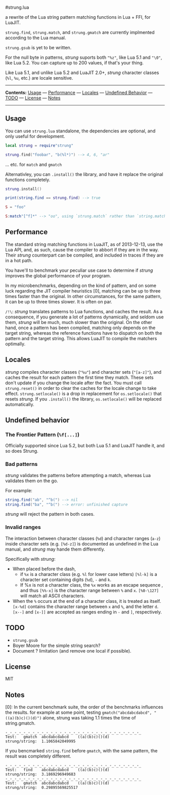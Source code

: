 #strung.lua

a rewrite of the Lua string pattern matching functions in Lua + FFI, for LuaJIT.

`strung.find`, `strung.match`, and `strung.gmatch` are currently implmented according to the Lua manual.

`strung.gsub` is yet to be written.

For the null byte in patterns, *strung* suports both `"%z"`, like Lua 5.1 and `"\0"`, like Lua 5.2. You can capture up to 200 values, if that's your thing.

Like Lua 5.1, and unlike Lua 5.2 and LuaJIT 2.0+, *strung* character classes (`%l`, `%u`, etc.) are locale sensitive.

----

**Contents:** [Usage](#usage) — [Performance](#performance) — [Locales](#locales) — [Undefined Behavior](#undefined-behavior) — [TODO](#todo) — [License](#license) — [Notes](#notes)

----

## Usage

You can use `strung.lua` standalone, the dependencies are optional, and only useful for development.

```Lua
local strung = require"strung"

strung.find("foobar", "b(%l*)") --> 4, 6, "ar"
```

... etc. for `match` and `gmatch`

Alternativley, you can `.install()` the library, and have it replace the original functions completely.

```Lua
strung.install()

print(string.find == strung.find) --> true

S = "foo"

S:match"[^f]*" --> "oo", using `strung.match` rather than `string.match`
```

## Performance

The standard string matching functions in LuaJIT, as of 2013-12-13, use the Lua API, and, as such, cause the compiler to abbort if they are in the way. Their *strung* counterpart can be compiled, and included in traces if they are in a hot path.

You have'll to benchmark your peculiar use case to determine if *strung* improves the global performance of your program. 

In my microbenchmarks, depending on the kind of pattern, and on some luck regarding the JIT compiler heuristics [0], matching can be up to three times faster than the original. In other circumstances, for the same pattern, it can be up to three times slower. It is often on par.

`/!\`: *strung* translates patterns to Lua functions, and caches the result. As a consequence, if you generate a lot of patterns dynamically, and seldom use them, *strung* will be much, much slower than the original. On the other hand, once a pattern has been compiled, matching only depends on the target string, whereas the reference functions have to dispatch on both the pattern and the target string. This allows LuaJIT to compile the matchers optimally.

## Locales

*strung* compiles character classes (`"%u"`) and character sets (`"[a-z]"`), and caches the result for each pattern the first time they match. These sets don't update if you change the locale after the fact. You must call `strung.reset()` in order to clear the caches for the locale change to take effect. `strung.setlocale()` is a drop in replacement for `os.setlocale()` that resets *strung*. If you `.install()` the library, `os.setlocale()` will be replaced automatically.

## Undefined behavior

### The Frontier Pattern (`%f[...]`)

Officially supported since Lua 5.2, but both Lua 5.1 and LuaJIT handle it, and so does Strung.

### Bad patterns

*strung* validates the patterns before attempting a match, whereas Lua validates them on the go.

For example:

```Lua
string.find("ab", "^b(") --> nil
string.find("ba", "^b(") --> error: unfinished capture
```

*strung* will reject the pattern in both cases.

### Invalid ranges

The interaction between character classes (`%d`) and character ranges (`a-z`) inside character sets (e.g. `[%d-z]`) is documented as undefined in the Lua manual, and *strung* may hande them differently.

Specifically with *strung*: 

* When placed before the dash,
  * if `%x` is a character class (e.g. `%l` for lower case letters) `[%l-k]` is a character set containing digits (`%d`), `-` and `k`.
  * If %x is not a character class, the `%x` works as an escape sequence , and thus `[%%-x]` is the character range between `%` and `x`. `[%0-\127]` will match all ASCII characters.
* When the `%` occurs at the end of a character class, it is treated as itself. `[x-%d]` contains the character range between `x` and `%`, and the letter `d`. `[x--]` and `[x-]]` are accepted as ranges ending in `-` and `]`, respectively.

## TODO

* `strung.gsub`
* Boyer Moore for the simple string search?
* Document ? limitation (and remove one local if possible).

## License

MIT

## Notes

[0]: In the current benchmark suite, the order of the benchmarks influences the results. for example at some point, testing `gmatch("abcdabcdabcd", "((a)(b)c)()(d)")` alone, strung was taking 1.1 times the time of string.gmatch.

```
-_-_-_-_-_-_-_-_-_-_-_-_-_-_-_-_-_-_-_-_-_-_-_-_-_-_-_-_-_-_
Test:   gmatch  abcdabcdabcd    ((a)(b)c)()(d)
strung/string:  1.1065842049995
```

If you bencmarked `string.find` before `gmatch`, with the same pattern, the result was completely different.

```
-_-_-_-_-_-_-_-_-_-_-_-_-_-_-_-_-_-_-_-_-_-_-_-_-_-_-_-_-_-_
Test:   find    abcdabcdabcd    ((a)(b)c)()(d)
strung/string:  3.1869296949683
-_-_-_-_-_-_-_-_-_-_-_-_-_-_-_-_-_-_-_-_-_-_-_-_-_-_-_-_-_-_
Test:   gmatch  abcdabcdabcd    ((a)(b)c)()(d)
strung/string:  0.29895569825517
```